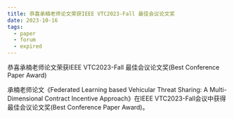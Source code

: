 ```yaml
---
title: 恭喜承楠老师论文荣获IEEE VTC2023-Fall 最佳会议论文奖
date: 2023-10-16
tags:
  - paper
  - forum
  - expired
---
```


恭喜承楠老师论文荣获IEEE VTC2023-Fall 最佳会议论文奖(Best Conference Paper Award)

<!--more-->

承楠老师论文《Federated Learning based Vehicular Threat Sharing: A Multi-Dimensional Contract Incentive Approach》在IEEE VTC2023-Fall会议中获得最佳会议论文奖(Best Conference Paper Award)。
